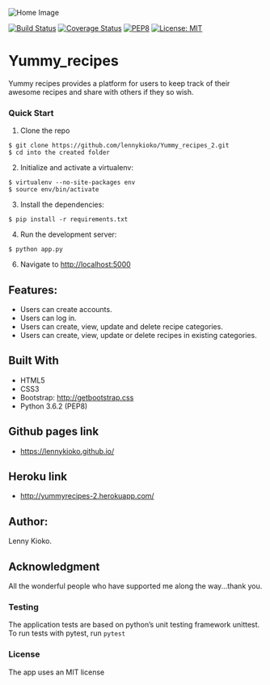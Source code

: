 ![Home Image](https://raw.github.com/lennykioko/Yummy_recipes_2/master/UI/img/bg.jpg)


[![Build Status](https://travis-ci.org/lennykioko/Yummy_recipes_2.svg?branch=master)](https://travis-ci.org/lennykioko/Yummy_recipes_2)
[![Coverage Status](https://coveralls.io/repos/github/lennykioko/Yummy_recipes_2/badge.svg?branch=master)](https://coveralls.io/github/lennykioko/Yummy_recipes_2?branch=master)
[![PEP8](https://img.shields.io/badge/code%20style-pep8-orange.svg)](https://www.python.org/dev/peps/pep-0008/)
[![License: MIT](https://img.shields.io/badge/License-MIT-yellow.svg)](https://opensource.org/licenses/MIT)


# Yummy_recipes

Yummy recipes provides a platform for users to keep track of their awesome recipes and share with others if they so wish.

### Quick Start

1. Clone the repo
  ```
  $ git clone https://github.com/lennykioko/Yummy_recipes_2.git
  $ cd into the created folder
  ```
  
2. Initialize and activate a virtualenv:
  ```
  $ virtualenv --no-site-packages env
  $ source env/bin/activate
  ```

3. Install the dependencies:
  ```
  $ pip install -r requirements.txt
  ```

4. Run the development server:
  ```
  $ python app.py
  ```

6. Navigate to [http://localhost:5000](http://localhost:5000)


## Features:
* Users can  create accounts.
* Users can log in.
* Users can create, view, update and delete recipe categories.
* Users can create, view, update or delete recipes in existing categories.


## Built With
* HTML5
* CSS3
* Bootstrap: http://getbootstrap.css
* Python 3.6.2 (PEP8)

## Github pages link
* https://lennykioko.github.io/


## Heroku link
* http://yummyrecipes-2.herokuapp.com/

## Author:
Lenny Kioko.

## Acknowledgment
All the wonderful people who have supported me along the way...thank you.


### Testing
The application tests are based on python’s unit testing framework unittest.
To run tests with pytest, run `pytest`

### License
The app uses an MIT license
